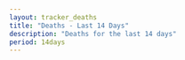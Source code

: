 ```yaml
---
layout: tracker_deaths
title: "Deaths - Last 14 Days"
description: "Deaths for the last 14 days"
period: 14days
---
```

